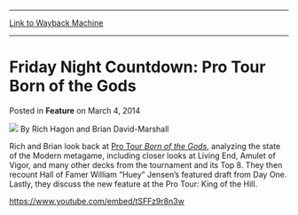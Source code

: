 
---
[Link to Wayback Machine](https://web.archive.org/web/20200918103726/https://magic.wizards.com/en/articles/archive/feature/friday-night-countdown-pro-tour-born-gods-2014-03-04)

[_metadata_:wayback_url]:- "https://magic.wizards.com/en/articles/archive/feature/friday-night-countdown-pro-tour-born-gods-2014-03-04"
[_metadata_:wayback_raw_url]:- "https://web.archive.org/web/20200918103726id_/https://magic.wizards.com/en/articles/archive/feature/friday-night-countdown-pro-tour-born-gods-2014-03-04"
[_metadata_:wayback_capture_timestamp]:- "2020-09-18 10:37:26+00:00"
[_metadata_:description]:- "Rich and Brian look back at Pro Tour Born of the Gods, analyzing the state of the Modern metagame, including closer looks at Living End, Amulet of Vigor, and many other decks from the tournament and its Top 8. They then recount Hall of Famer William “Huey” Jensen’s featured draft from Day One. Lastly, they discuss the new feature at the Pro Tour: King of the Hill."
[_metadata_:generator]:- "Drupal 7 (http://drupal.org)"
---


Friday Night Countdown: Pro Tour Born of the Gods
=================================================



 Posted in **Feature**
 on March 4, 2014 






![](https://media.magic.wizards.com/styles/auth_small/public/images/hero/wizardslogo_thumb.jpg)
By Rich Hagon and Brian David-Marshall











Rich and Brian look back at [Pro Tour *Born of the Gods*](http://archive.wizards.com/magic/magazine/article.aspx?x=mtg/daily/eventcoverage/ptbng14/welcome), analyzing the state of the Modern metagame, including closer looks at Living End, Amulet of Vigor, and many other decks from the tournament and its Top 8. They then recount Hall of Famer William “Huey” Jensen’s featured draft from Day One. Lastly, they discuss the new feature at the Pro Tour: King of the Hill.


<https://www.youtube.com/embed/tSFFz9r8n3w>







